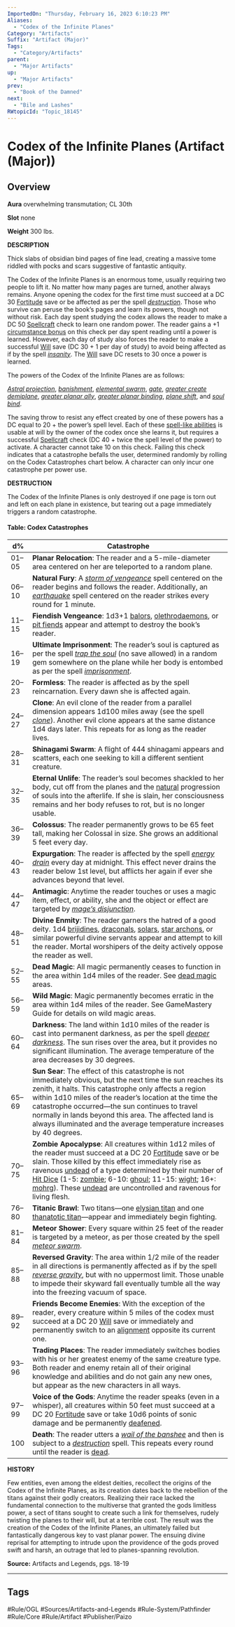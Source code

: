 ```yaml
---
ImportedOn: "Thursday, February 16, 2023 6:10:23 PM"
Aliases:
  - "Codex of the Infinite Planes"
Category: "Artifacts"
Suffix: "Artifact (Major)"
Tags:
  - "Category/Artifacts"
parent:
  - "Major Artifacts"
up:
  - "Major Artifacts"
prev:
  - "Book of the Damned"
next:
  - "Bile and Lashes"
RWtopicId: "Topic_18145"
---
```

# Codex of the Infinite Planes (Artifact (Major))
## Overview
**Aura** overwhelming transmutation; CL 30th

**Slot** none

**Weight** 300 lbs.

**DESCRIPTION**

Thick slabs of obsidian bind pages of fine lead, creating a massive tome riddled with pocks and scars suggestive of fantastic antiquity.

The Codex of the Infinite Planes is an enormous tome, usually requiring two people to lift it. No matter how many pages are turned, another always remains. Anyone opening the codex for the first time must succeed at a DC 30 [Fortitude](https://www.d20pfsrd.com/gamemastering/combat#TOC-Fortitude) save or be affected as per the spell *[destruction](https://www.d20pfsrd.com/magic/all-spells/d/destruction)*. Those who survive can peruse the book’s pages and learn its powers, though not without risk. Each day spent studying the codex allows the reader to make a DC 50 [Spellcraft](https://www.d20pfsrd.com/skills/spellcraft) check to learn one random power. The reader gains a +1 [circumstance bonus](https://www.d20pfsrd.com/basics-ability-scores/glossary#TOC-Circumstance-Bonus) on this check per day spent reading until a power is learned. However, each day of study also forces the reader to make a successful [Will](https://www.d20pfsrd.com/gamemastering/combat#TOC-Will) save (DC 30 + 1 per day of study) to avoid being affected as if by the spell *[insanity](https://www.d20pfsrd.com/magic/all-spells/i/insanity)*. The [Will](https://www.d20pfsrd.com/gamemastering/combat#TOC-Will) save DC resets to 30 once a power is learned.

The powers of the Codex of the Infinite Planes are as follows:

*[Astral projection](https://www.d20pfsrd.com/magic/all-spells/a/astral-projection)*, *[banishment](https://www.d20pfsrd.com/magic/all-spells/b/banishment)*, *[elemental swarm](https://www.d20pfsrd.com/magic/all-spells/e/elemental-swarm)*, *[gate](https://www.d20pfsrd.com/magic/all-spells/g/gate)*, *[greater create demiplane](https://www.d20pfsrd.com/magic/all-spells/c/create-demiplane)*, *[greater planar ally](https://www.d20pfsrd.com/magic/all-spells/p/planar-ally)*, *[greater planar binding](https://www.d20pfsrd.com/magic/all-spells/p/planar-binding)*, *[plane shift](https://www.d20pfsrd.com/magic/all-spells/p/plane-shift)*, and *[soul bind](https://www.d20pfsrd.com/magic/all-spells/s/soul-bind)*.

The saving throw to resist any effect created by one of these powers has a DC equal to 20 + the power’s spell level. Each of these [spell-like abilities](https://www.d20pfsrd.com/magic#TOC-Spell-Like-Abilities-Sp-) is usable at will by the owner of the codex once she learns it, but requires a successful [Spellcraft](https://www.d20pfsrd.com/skills/spellcraft) check (DC 40 + twice the spell level of the power) to activate. A character cannot take 10 on this check. Failing this check indicates that a catastrophe befalls the user, determined randomly by rolling on the Codex Catastrophes chart below. A character can only incur one catastrophe per power use.

**DESTRUCTION**

The Codex of the Infinite Planes is only destroyed if one page is torn out and left on each plane in existence, but tearing out a page immediately triggers a random catastrophe.

#### **Table: Codex Catastrophes**

| **d%** | **Catastrophe** |
|---|---|
| 01–05 | **Planar Relocation**: The reader and a 5-mile-diameter area centered on her are teleported to a random plane. |
| 06–10 | **Natural Fury**: A *[storm of vengeance](https://www.d20pfsrd.com/magic/all-spells/s/storm-of-vengeance)* spell centered on the reader begins and follows the reader. Additionally, an *[earthquake](https://www.d20pfsrd.com/magic/all-spells/e/earthquake)* spell centered on the reader strikes every round for 1 minute. |
| 11–15 | **Fiendish Vengeance**: 1d3+1 [balors](https://www.d20pfsrd.com/bestiary/monster-listings/outsiders/demon/balor), [olethrodaemons](https://www.d20pfsrd.com/bestiary/monster-listings/outsiders/daemons/olethrodaemon), or [pit fiends](https://www.d20pfsrd.com/bestiary/monster-listings/outsiders/devil/pit-fiend) appear and attempt to destroy the book’s reader. |
| 16–19 | **Ultimate Imprisonment**: The reader’s soul is captured as per the spell *[trap the soul](https://www.d20pfsrd.com/magic/all-spells/t/trap-the-soul)* (no save allowed) in a random gem somewhere on the plane while her body is entombed as per the spell *[imprisonment](https://www.d20pfsrd.com/magic/all-spells/i/imprisonment)*. |
| 20–23 | **Formless**: The reader is affected as by the spell reincarnation. Every dawn she is affected again. |
| 24–27 | **Clone**: An evil clone of the reader from a parallel dimension appears 1d100 miles away (see the spell *[clone](https://www.d20pfsrd.com/magic/all-spells/c/clone)*). Another evil clone appears at the same distance 1d4 days later. This repeats for as long as the reader lives. |
| 28–31 | **Shinagami Swarm**: A flight of 444 shinagami appears and scatters, each one seeking to kill a different sentient creature. |
| 32–35 | **Eternal Unlife**: The reader’s soul becomes shackled to her body, cut off from the planes and the [natural](https://www.d20pfsrd.com/basics-ability-scores/glossary#TOC-Natural-Armor-Bonus) progression of souls into the afterlife. If she is slain, her consciousness remains and her body refuses to rot, but is no longer usable. |
| 36–39 | **Colossus**: The reader permanently grows to be 65 feet tall, making her Colossal in size. She grows an additional 5 feet every day. |
| 40–43 | **Expurgation**: The reader is affected by the spell *[energy drain](https://www.d20pfsrd.com/magic/all-spells/e/energy-drain)* every day at midnight. This effect never drains the reader below 1st level, but afflicts her again if ever she advances beyond that level. |
| 44–47 | **Antimagic**: Anytime the reader touches or uses a magic item, effect, or ability, she and the object or effect are targeted by *[mage’s disjunction](https://www.d20pfsrd.com/magic/all-spells/m/mage-s-disjunction)*. |
| 48–51 | **Divine Enmity**: The reader garners the hatred of a good deity. 1d4 [brijidines](https://www.d20pfsrd.com/bestiary/monster-listings/outsiders/azata/azata-brijidine), [draconals](https://www.d20pfsrd.com/bestiary/monster-listings/outsiders/agathion/agathion-draconal), [solars](https://www.d20pfsrd.com/bestiary/monster-listings/outsiders/angel/solar), [star archons](https://www.d20pfsrd.com/bestiary/monster-listings/outsiders/archon/archon-star), or similar powerful divine servants appear and attempt to kill the reader. Mortal worshipers of the deity actively oppose the reader as well. |
| 52–55 | **Dead Magic**: All magic permanently ceases to function in the area within 1d4 miles of the reader. See [dead magic](https://www.d20pfsrd.com/gamemastering/environment/the-planes#TOC-Dead-Magic) areas. |
| 56–59 | **Wild Magic**: Magic permanently becomes erratic in the area within 1d4 miles of the reader. See GameMastery Guide for details on wild magic areas. |
| 60–64 | **Darkness**: The land within 1d10 miles of the reader is cast into permanent darkness, as per the spell *[deeper darkness](https://www.d20pfsrd.com/magic/all-spells/d/deeper-darkness)*. The sun rises over the area, but it provides no significant illumination. The average temperature of the area decreases by 30 degrees. |
| 65–69 | **Sun Sear**: The effect of this catastrophe is not immediately obvious, but the next time the sun reaches its zenith, it halts. This catastrophe only affects a region within 1d10 miles of the reader’s location at the time the catastrophe occurred—the sun continues to travel normally in lands beyond this area. The affected land is always illuminated and the average temperature increases by 40 degrees. |
| 70–75 | **Zombie Apocalypse**: All creatures within 1d12 miles of the reader must succeed at a DC 20 [Fortitude](https://www.d20pfsrd.com/gamemastering/combat#TOC-Fortitude) save or be slain. Those killed by this effect immediately rise as ravenous [undead](https://www.d20pfsrd.com/bestiary/rules-for-monsters/creature-types#TOC-Undead) of a type determined by their number of [Hit Dice](https://www.d20pfsrd.com/basics-ability-scores/glossary#TOC-Hit-Dice-HD-) (1-5: [zombie](https://www.d20pfsrd.com/bestiary/monster-listings/templates/zombie); 6-10: [ghoul](https://www.d20pfsrd.com/bestiary/monster-listings/undead/ghoul); 11-15: [wight](https://www.d20pfsrd.com/bestiary/monster-listings/undead/wight); 16+: [mohrg](https://www.d20pfsrd.com/bestiary/monster-listings/undead/mohrg)). These [undead](https://www.d20pfsrd.com/bestiary/rules-for-monsters/creature-types#TOC-Undead) are uncontrolled and ravenous for living flesh. |
| 76–80 | **Titanic Brawl**: Two titans—one [elysian titan](https://www.d20pfsrd.com/bestiary/monster-listings/outsiders/titan/elysian-titan) and one [thanatotic titan](https://www.d20pfsrd.com/bestiary/monster-listings/outsiders/titan/thanatotic-titan)—appear and immediately begin fighting. |
| 81–84 | **Meteor Shower**: Every square within 25 feet of the reader is targeted by a meteor, as per those created by the spell *[meteor swarm](https://www.d20pfsrd.com/magic/all-spells/m/meteor-swarm)*. |
| 85–88 | **Reversed Gravity**: The area within 1/2 mile of the reader in all directions is permanently affected as if by the spell *[reverse gravity](https://www.d20pfsrd.com/magic/all-spells/r/reverse-gravity)*, but with no uppermost limit. Those unable to impede their skyward fall eventually tumble all the way into the freezing vacuum of space. |
| 89–92 | **Friends Become Enemies**: With the exception of the reader, every creature within 5 miles of the codex must succeed at a DC 20 [Will](https://www.d20pfsrd.com/gamemastering/combat#TOC-Will) save or immediately and permanently switch to an [alignment](https://www.d20pfsrd.com/basics-ability-scores/glossary#TOC-Alignment) opposite its current one. |
| 93–96 | **Trading Places**: The reader immediately switches bodies with his or her greatest enemy of the same creature type. Both reader and enemy retain all of their original knowledge and abilities and do not gain any new ones, but appear as the new characters in all ways. |
| 97–99 | **Voice of the Gods**: Anytime the reader speaks (even in a whisper), all creatures within 50 feet must succeed at a DC 20 [Fortitude](https://www.d20pfsrd.com/gamemastering/combat#TOC-Fortitude) save or take 10d6 points of sonic damage and be permanently [deafened](https://www.d20pfsrd.com/gamemastering/conditions#TOC-Deafened). |
| 100 | **Death**: The reader utters a *[wail of the banshee](https://www.d20pfsrd.com/magic/all-spells/w/wail-of-the-banshee)* and then is subject to a *[destruction](https://www.d20pfsrd.com/magic/all-spells/d/destruction)* spell. This repeats every round until the reader is [dead](https://www.d20pfsrd.com/gamemastering/conditions#TOC-Dead). |

**HISTORY**

Few entities, even among the eldest deities, recollect the origins of the Codex of the Infinite Planes, as its creation dates back to the rebellion of the titans against their godly creators. Realizing their race lacked the fundamental connection to the multiverse that granted the gods limitless power, a sect of titans sought to create such a link for themselves, rudely twisting the planes to their will, but at a terrible cost. The result was the creation of the Codex of the Infinite Planes, an ultimately failed but fantastically dangerous key to vast planar power. The ensuing divine reprisal for attempting to intrude upon the providence of the gods proved swift and harsh, an outrage that led to planes-spanning revolution.

**Source:** Artifacts and Legends, pgs. 18-19


---
## Tags
#Rule/OGL #Sources/Artifacts-and-Legends #Rule-System/Pathfinder #Rule/Core #Rule/Artifact #Publisher/Paizo

